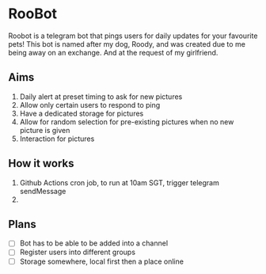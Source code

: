 # RooBot 

Roobot is a telegram bot that pings users for daily updates for your favourite pets!
This bot is named after my dog, Roody, and was created due to me being away on an exchange. And at the request of my girlfriend.

## Aims
1. Daily alert at preset timing to ask for new pictures
2. Allow only certain users to respond to ping
3. Have a dedicated storage for pictures 
4. Allow for random selection for pre-existing pictures when no new picture is given
5. Interaction for pictures

## How it works
1. Github Actions cron job, to run at 10am SGT, trigger telegram sendMessage
2. 

## Plans
- [ ] Bot has to be able to be added into a channel
- [ ] Register users into different groups
- [ ] Storage somewhere, local first then a place online
